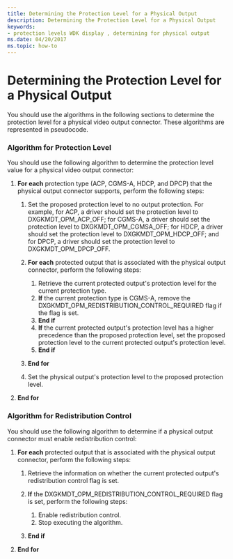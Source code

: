 ```yaml
---
title: Determining the Protection Level for a Physical Output
description: Determining the Protection Level for a Physical Output
keywords:
- protection levels WDK display , determining for physical output
ms.date: 04/20/2017
ms.topic: how-to
---
```


# Determining the Protection Level for a Physical Output


You should use the algorithms in the following sections to determine the protection level for a physical video output connector. These algorithms are represented in pseudocode.

### <span id="algorithm_for_protection_level"></span><span id="ALGORITHM_FOR_PROTECTION_LEVEL"></span>Algorithm for Protection Level

You should use the following algorithm to determine the protection level value for a physical video output connector:

1.  **For each** protection type (ACP, CGMS-A, HDCP, and DPCP) that the physical output connector supports, perform the following steps:
    1.  Set the proposed protection level to no output protection. For example, for ACP, a driver should set the protection level to DXGKMDT\_OPM\_ACP\_OFF; for CGMS-A, a driver should set the protection level to DXGKMDT\_OPM\_CGMSA\_OFF; for HDCP, a driver should set the protection level to DXGKMDT\_OPM\_HDCP\_OFF; and for DPCP, a driver should set the protection level to DXGKMDT\_OPM\_DPCP\_OFF.
    2.  **For each** protected output that is associated with the physical output connector, perform the following steps:
        1.  Retrieve the current protected output's protection level for the current protection type.
        2.  **If** the current protection type is CGMS-A, remove the DXGKMDT\_OPM\_REDISTRIBUTION\_CONTROL\_REQUIRED flag if the flag is set.
        3.  **End if**
        4.  **If** the current protected output's protection level has a higher precedence than the proposed protection level, set the proposed protection level to the current protected output's protection level.
        5.  **End if**

    3.  **End for**
    4.  Set the physical output's protection level to the proposed protection level.

2.  **End for**

### <span id="algorithm_for_redistribution_control"></span><span id="ALGORITHM_FOR_REDISTRIBUTION_CONTROL"></span>Algorithm for Redistribution Control

You should use the following algorithm to determine if a physical output connector must enable redistribution control:

1.  **For each** protected output that is associated with the physical output connector, perform the following steps:
    1.  Retrieve the information on whether the current protected output's redistribution control flag is set.
    2.  **If** the DXGKMDT\_OPM\_REDISTRIBUTION\_CONTROL\_REQUIRED flag is set, perform the following steps:
        1.  Enable redistribution control.
        2.  Stop executing the algorithm.

    3.  **End if**

2.  **End for**

 

 





